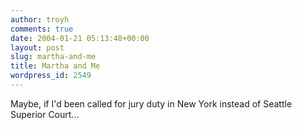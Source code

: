 ```yaml
---
author: troyh
comments: true
date: 2004-01-21 05:13:48+00:00
layout: post
slug: martha-and-me
title: Martha and Me
wordpress_id: 2549
---
```


Maybe, if I'd been called for jury duty in New York instead of Seattle Superior Court...
